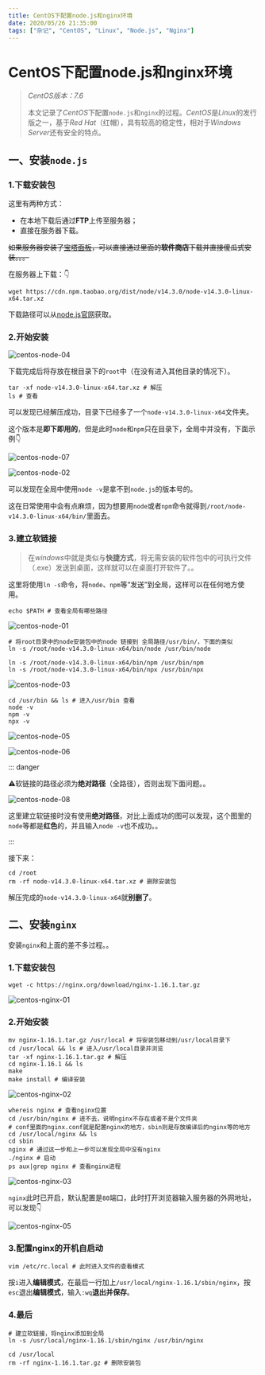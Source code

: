```yaml
---
title: CentOS下配置node.js和nginx环境
date: 2020/05/26 21:35:00
tags: ["杂记", "CentOS", "Linux", "Node.js", "Nginx"]
---
```


# CentOS下配置node.js和nginx环境

<ClientOnly>
  <display-bar :displayData="$frontmatter"></display-bar>
</ClientOnly>

> *CentOS版本：7.6*
>
> 本文记录了*CentOS*下配置`node.js`和`nginx`的过程。*CentOS*是*Linux*的发行版之一，基于*Red Hat*（红帽），具有较高的稳定性，相对于*Windows Server*还有安全的特点。

## 一、安装`node.js`

### 1.下载安装包

这里有两种方式：

* 在本地下载后通过**FTP**上传至服务器；
* 直接在服务器下载。

~~如果服务器安装了[宝塔面板](https://www.bt.cn/)，可以直接通过里面的**软件商店**下载并直接傻瓜式安装。。。~~

在服务器上下载：👇

```shell
wget https://cdn.npm.taobao.org/dist/node/v14.3.0/node-v14.3.0-linux-x64.tar.xz
```

下载路径可以从[node.js官网](https://nodejs.org/en/download/)获取。

### 2.开始安装

![centos-node-04](/images/other/devtool/centos-node-04.png)

下载完成后将存放在根目录下的`root`中（在没有进入其他目录的情况下）。

```shell
tar -xf node-v14.3.0-linux-x64.tar.xz # 解压
ls # 查看
```

可以发现已经解压成功，目录下已经多了一个`node-v14.3.0-linux-x64`文件夹。

这个版本是**即下即用的**，但是此时`node`和`npm`只在目录下，全局中并没有，下面示例👇

![centos-node-07](/images/other/devtool/centos-node-07.png)

![centos-node-02](/images/other/devtool/centos-node-02.png)

可以发现在全局中使用`node -v`是拿不到`node.js`的版本号的。

这在日常使用中会有点麻烦，因为想要用`node`或者`npm`命令就得到`/root/node-v14.3.0-linux-x64/bin/`里面去。

### 3.建立软链接

> 在*windows*中就是类似与**快捷方式**，将无需安装的软件包中的可执行文件（.exe）发送到桌面，这样就可以在桌面打开软件了。。

这里将使用`ln -s`命令，将`node`、`npm`等“发送”到全局，这样可以在任何地方使用。

```shell
echo $PATH # 查看全局有哪些路径
```

![centos-node-01](/images/other/devtool/centos-node-01.png)

```shell
# 将root目录中的node安装包中的node 链接到 全局路径/usr/bin/，下面的类似
ln -s /root/node-v14.3.0-linux-x64/bin/node /usr/bin/node 

ln -s /root/node-v14.3.0-linux-x64/bin/npm /usr/bin/npm
ln -s /root/node-v14.3.0-linux-x64/bin/npx /usr/bin/npx 
```

![centos-node-03](/images/other/devtool/centos-node-03.png)

```shell
cd /usr/bin && ls # 进入/usr/bin 查看
node -v
npm -v
npx -v
```

![centos-node-05](/images/other/devtool/centos-node-05.png)

![centos-node-06](/images/other/devtool/centos-node-06.png)

::: danger

⚠️软链接的路径必须为**绝对路径**（全路径），否则出现下面问题。。

![centos-node-08](/images/other/devtool/centos-node-08.png)

这里建立软链接时没有使用**绝对路径**，对比上面成功的图可以发现，这个图里的`node`等都是**红色**的，并且输入`node -v`也不成功。。

:::

接下来：

```shell
cd /root
rm -rf node-v14.3.0-linux-x64.tar.xz # 删除安装包
```

解压完成的`node-v14.3.0-linux-x64`就**别删了**。

## 二、安装`nginx`

安装`nginx`和上面的差不多过程。。

### 1.下载安装包

```shell
wget -c https://nginx.org/download/nginx-1.16.1.tar.gz
```

![centos-nginx-01](/images/other/devtool/centos-nginx-01.png)

### 2.开始安装

```shell
mv nginx-1.16.1.tar.gz /usr/local # 将安装包移动到/usr/local目录下
cd /usr/local && ls # 进入/usr/local目录并浏览
tar -xf nginx-1.16.1.tar.gz # 解压
cd nginx-1.16.1 && ls
make
make install # 编译安装
```

![centos-nginx-02](/images/other/devtool/centos-nginx-02.png)

```shell
whereis nginx # 查看nginx位置
cd /usr/bin/nginx # 进不去，说明nginx不存在或者不是个文件夹
# conf里面的nginx.conf就是配置nginx的地方，sbin则是存放编译后的nginx等的地方
cd /usr/local/nginx && ls 
cd sbin
nginx # 通过这一步和上一步可以发现全局中没有nginx
./nginx # 启动
ps aux|grep nginx # 查看nginx进程
```

![centos-nginx-03](/images/other/devtool/centos-nginx-03.png)

`nginx`此时已开启，默认配置是`80`端口，此时打开浏览器输入服务器的外网地址，可以发现👇

![centos-nginx-05](/images/other/devtool/centos-nginx-05.png)

### 3.配置nginx的开机自启动

```shell
vim /etc/rc.local # 此时进入文件的查看模式
```

按`i`进入**编辑模式**，在最后一行加上`/usr/local/nginx-1.16.1/sbin/nginx`，按`esc`退出**编辑模式**，输入`:wq`**退出并保存**。

### 4.最后

```shell
# 建立软链接，将nginx添加到全局
ln -s /usr/local/nginx-1.16.1/sbin/nginx /usr/bin/nginx

cd /usr/local
rm -rf nginx-1.16.1.tar.gz # 删除安装包
```
